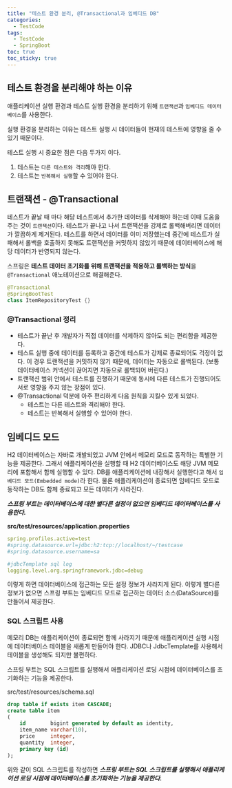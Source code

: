 ```yaml
---
title: "테스트 환경 분리, @Transactional과 임베디드 DB"
categories: 
  - TestCode
tags:
  - TestCode
  - SpringBoot
toc: true
toc_sticky: true
---
```


## 테스트 환경을 분리해야 하는 이유

애플리케이션 실행 환경과 테스트 실행 환경을 분리하기 위해 `트랜잭션`과 `임베디드 데이터베이스`를 사용한다.

실행 환경을 분리하는 이유는 테스트 실행 시 데이터들이 현재의 테스트에 영향을 줄 수 있기 때문이다.

테스트 실행 시 중요한 점은 다음 두가지 이다.

1. 테스트는 `다른 테스트와 격리`해야 한다.
2. 테스트는 `반복해서 실행`할 수 있어야 한다.

## 트랜잭션 - @Transactional

테스트가 끝날 때 마다 해당 테스트에서 추가한 데이터를 삭제해야 하는데 이때 도움을 주는 것이 `트랜잭션`이다. 테스트가 끝나고 나서 트랜잭션을 강제로 롤백해버리면 데이터가 깔끔하게 제거된다. 테스트를 하면서 데이터를 이미 저장했는데 중간에 테스트가 실패해서 롤백을 호출하지 못해도 트랜잭션을 커밋하지 않았기 때문에 데이터베이스에 해당 데이터가 반영되지 않는다.

스프링은 **테스트 데이터 초기화를 위해 트랜잭션을 적용하고 롤백하는 방식**을 `@Transactional` 애노테이션으로 해결해준다.

```java
@Transactional
@SpringBootTest
class ItemRepositoryTest {}
```

### @Transactional 정리

- 테스트가 끝난 후 개발자가 직접 데이터를 삭제하지 않아도 되는 편리함을 제공한다.
- 테스트 실행 중에 데이터를 등록하고 중간에 테스트가 강제로 종료되어도 걱정이 없다. 이 경우 트랜잭션을 커밋하지 않기 때문에, 데이터는 자동으로 롤백된다. (보통 데이터베이스 커넥션이 끊어지면 자동으로 롤백되어 버린다.)
- 트랜잭션 범위 안에서 테스트를 진행하기 때문에 동시에 다른 테스트가 진행되어도 서로 영향을 주지 않는 장점이 있다.
- @Transactional 덕분에 아주 편리하게 다음 원칙을 지킬수 있게 되었다.
    - 테스트는 다른 테스트와 격리해야 한다.
    - 테스트는 반복해서 실행할 수 있어야 한다.


## 임베디드 모드

H2 데이터베이스는 자바로 개발되었고 JVM 안에서 메모리 모드로 동작하는 특별한 기능을 제공한다. 그래서 애플리케이션을 실행할 때 H2 데이터베이스도 해당 JVM 메모리에 포함해서 함께 실행할 수 있다. DB를 애플리케이션에 내장해서 실행한다고 해서 `임베디드 모드(Embedded mode)`라 한다. 물론 애플리케이션이 종료되면 임베디드 모드로 동작하는 DB도 함께 종료되고 모든 데이터가 사라진다.

***스프링 부트는 데이터베이스에 대한 별다른 설정이 없으면 임베디드 데이터베이스를 사용한다.***

**src/test/resources/application.properties**

```yaml
spring.profiles.active=test
#spring.datasource.url=jdbc:h2:tcp://localhost/~/testcase
#spring.datasource.username=sa

#jdbcTemplate sql log
logging.level.org.springframework.jdbc=debug
```

이렇게 하면 데이터베이스에 접근하는 모든 설정 정보가 사라지게 된다. 이렇게 별다른 정보가 없으면 스프링 부트는 임베디드 모드로 접근하는 데이터 소스(DataSource)를 만들어서 제공한다.

### SQL 스크립트 사용

메모리 DB는 애플리케이션이 종료되면 함께 사라지기 때문에 애플리케이션 실행 시점에 데이터베이스 테이블을 새롭게 만들어야 한다. JDBC나 JdbcTemplate를 사용해서 테이블을 생성해도 되지만 불편하다.

스프링 부트는 SQL 스크립트를 실행해서 애플리케이션 로딩 시점에 데이터베이스를 초기화하는 기능을 제공한다.

src/test/resources/schema.sql

```sql
drop table if exists item CASCADE;
create table item
(
    id        bigint generated by default as identity,
    item_name varchar(10),
    price     integer,
    quantity  integer,
    primary key (id)
);
```
위와 같이 SQL 스크립트를 작성하면 ***스프링 부트는 SQL 스크립트를 실행해서 애플리케이션 로딩 시점에 데이터베이스를 초기화하는 기능을 제공한다.***